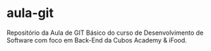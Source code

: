 # aula-git

Repositório da Aula de GIT Básico do curso de Desenvolvimento de Software com foco em Back-End da Cubos Academy & iFood.
